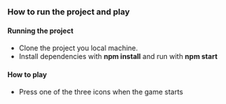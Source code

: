 ### How to run the project and play

#### Running the project
+ Clone the project you local machine.
+ Install dependencies with **npm install** and run with **npm start**

#### How to play
+ Press one of the three icons when the game starts  
